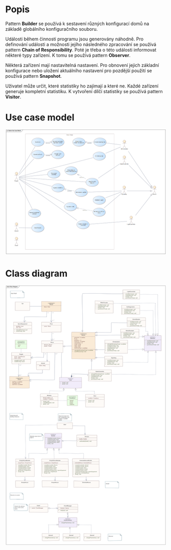 # Popis

Pattern **Builder** se používá k sestavení různých konfigurací domů na základě globálního konfiguračního souboru.

Události během činnosti programu jsou generovány náhodně. Pro definování události a možnosti jejího následného zpracování se používá pattern **Chain of Responsibility**. Poté je třeba o této události informovat některé typy zařízení. K tomu se používá pattern **Observer**.

Některá zařízení mají nastavitelná nastavení. Pro obnovení jejich základní konfigurace nebo uložení aktuálního nastavení pro pozdější použití se používá pattern **Snapshot**.

Uživatel může určit, které statistiky ho zajímají a které ne. Každé zařízení generuje kompletní statistiku. K vytvoření dílčí statistiky se používá pattern **Visitor**.

# Use case model
![](resources/use_case_model.png) 

# Class diagram
![](resources/class_diagram.png) 
